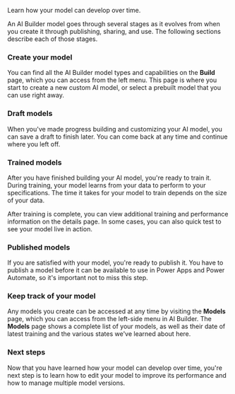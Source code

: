 Learn how your model can develop over time.

An AI Builder model goes through several stages as it evolves from when
you create it through publishing, sharing, and use. The following sections describe each of those stages.

### Create your model

You can find all the AI Builder model types and capabilities on the **Build** page, which you can access from the left menu. This page is where you start to create a new custom AI model, or select a prebuilt model that you can use right away.

### Draft models

When you've made progress building and customizing your AI model, you
can save a draft to finish later. You can come back at any time and
continue where you left off.

### Trained models

After you have finished building your AI model, you're ready to train
it. During training, your model learns from your data to perform to your
specifications. The time it takes for your model to train depends on the
size of your data.

After training is complete, you can view additional training and
performance information on the details page. In some cases, you can also
quick test to see your model live in action.

### Published models

If you are satisfied with your model, you're ready to publish it. You
have to publish a model before it can be available to use in Power Apps
and Power Automate, so it's important not to miss this step.

### Keep track of your model

Any models you create can be accessed at any time by visiting the **Models**
page, which you can access from the left-side menu in AI Builder. The
**Models** page shows a complete list of your models, as well as their date
of latest training and the various states we've learned about here.

### Next steps

Now that you have learned how your model can develop over time, you're next step is to learn how to edit your model to improve its performance and how to manage multiple model versions. 
